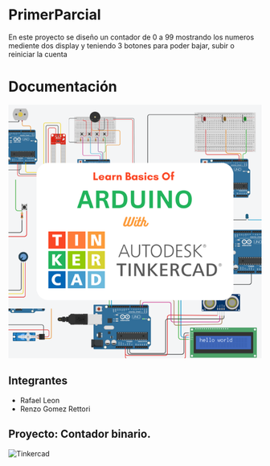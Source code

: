 # PrimerParcial
En este proyecto se diseño un contador de 0 a 99 mostrando los numeros mediente dos display y teniendo 3 botones para poder bajar, subir o reiniciar la cuenta
# Documentación 
![Tinkercad](./Image/arduino.png)


## Integrantes 
- Rafael Leon
- Renzo Gomez Rettori

## Proyecto: Contador binario.
![Tinkercad](./Image/Arduino_dos_display.png)
